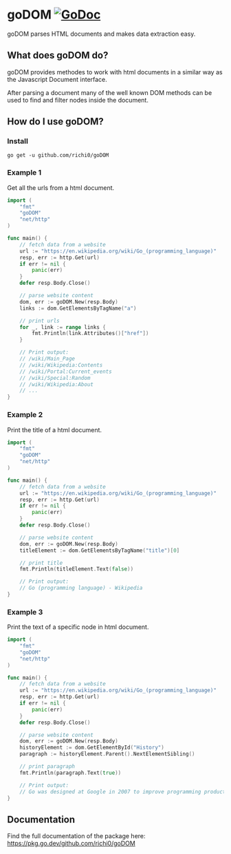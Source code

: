 # goDOM [![GoDoc](https://pkg.go.dev/badge/goDOM.svg)](https://pkg.go.dev/github.com/richi0/goDOM)

goDOM parses HTML documents and makes data extraction easy.

## What does goDOM do?

goDOM provides methodes to work with html documents in a similar way as the Javascript Document interface.

After parsing a document many of the well known DOM methods can be used to find and filter nodes inside the document.

## How do I use goDOM?

### Install

```
go get -u github.com/richi0/goDOM
```

### Example 1

Get all the urls from a html document.

```go
import (
	"fmt"
	"goDOM"
	"net/http"
)

func main() {
	// fetch data from a website
	url := "https://en.wikipedia.org/wiki/Go_(programming_language)"
	resp, err := http.Get(url)
	if err != nil {
		panic(err)
	}
	defer resp.Body.Close()

	// parse website content
	dom, err := goDOM.New(resp.Body)
	links := dom.GetElementsByTagName("a")

	// print urls
	for _, link := range links {
		fmt.Println(link.Attributes()["href"])
	}

	// Print output:
	// /wiki/Main_Page
	// /wiki/Wikipedia:Contents
	// /wiki/Portal:Current_events
	// /wiki/Special:Random
	// /wiki/Wikipedia:About
	// ...
}

```

### Example 2

Print the title of a html document.

```go
import (
	"fmt"
	"goDOM"
	"net/http"
)

func main() {
	// fetch data from a website
	url := "https://en.wikipedia.org/wiki/Go_(programming_language)"
	resp, err := http.Get(url)
	if err != nil {
		panic(err)
	}
	defer resp.Body.Close()

	// parse website content
	dom, err := goDOM.New(resp.Body)
	titleElement := dom.GetElementsByTagName("title")[0]

	// print title
	fmt.Println(titleElement.Text(false))

	// Print output:
	// Go (programming language) - Wikipedia
}
```

### Example 3

Print the text of a specific node in html document.

```go
import (
	"fmt"
	"goDOM"
	"net/http"
)

func main() {
	// fetch data from a website
	url := "https://en.wikipedia.org/wiki/Go_(programming_language)"
	resp, err := http.Get(url)
	if err != nil {
		panic(err)
	}
	defer resp.Body.Close()

	// parse website content
	dom, err := goDOM.New(resp.Body)
	historyElement := dom.GetElementById("History")
	paragraph := historyElement.Parent().NextElementSibling()

	// print paragraph
	fmt.Println(paragraph.Text(true))

	// Print output:
	// Go was designed at Google in 2007 to improve programming productivity in...
}
```

## Documentation

Find the full documentation of the package here: https://pkg.go.dev/github.com/richi0/goDOM
